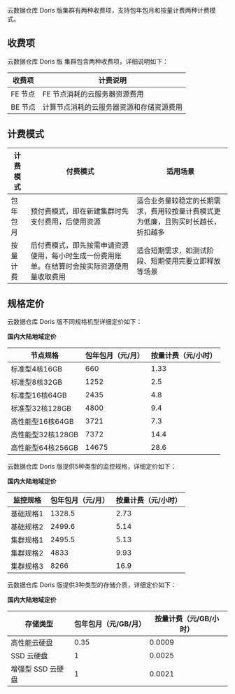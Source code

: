 云数据仓库 Doris 版集群有两种收费项，支持包年包月和按量计费两种计费模式。

## 收费项
云数据仓库 Doris 版 集群包含两种收费项，详细说明如下：

| 收费项 | 计费说明 | 
|---------|---------|
| FE 节点	 | FE 节点消耗的云服务器资源费用 | 
| BE 节点	 | 计算节点消耗的云服务器资源和存储资源费用 | 


## 计费模式

| 计费模式 | 付费模式 | 适用场景 |
|---------|---------|---------|
| 包年包月 | 预付费模式，即在新建集群时先支付费用，后使用资源 | 适合业务量较稳定的长期需求，费用较按量计费模式更为低廉，且购买时长越长，折扣越多 |
| 按量计费 | 后付费模式，即先按需申请资源使用，每小时生成一份费用账单。在结算时会按实际资源使用量收取费用 | 适合短期需求，如测试阶段、短期使用完要立即释放等场景 |
		
## 规格定价
云数据仓库 Doris 版不同规格机型详细定价如下：

**国内大陆地域定价**

| 节点规格 | 包年包月（元/月） | 按量计费（元/小时） |
|---------|---------|---------|
| 标准型4核16GB | 660 | 1.33 |
| 标准型8核32GB | 1252 | 2.5 |
| 标准型16核64GB | 	2435	| 4.8| 
| 标准型32核128GB	| 4800	| 9.4| 
| 高性能型16核64GB	| 3721	| 7.3| 
| 高性能型32核128GB	| 7372	| 14.4| 
| 高性能型64核256GB	| 14675	| 28.6| 
 

云数据仓库 Doris 版提供5种类型的监控规格，详细定价如下：

**国内大陆地域定价**

| 监控规格 | 包年包月（元/月） | 按量计费（元/小时） |
|---------|---------|---------|
| 基础规格1 | 1328.5 | 	2.73 |
| 基础规格2	| 2499.6	| 5.14| 
| 集群规格1	| 2495.5	| 5.13| 
| 集群规格2	| 4833	| 9.93| 
| 集群规格3	| 8266	| 16.9| 
 

云数据仓库 Doris 版提供3种类型的存储介质，详细定价如下：

**国内大陆地域定价**

| 存储类型 | 包年包月（元/GB/月） | 按量计费（元/GB/小时） |
|---------|---------|---------|
| 高性能云硬盘 | 0.35 | 0.0009 |		
| SSD 云硬盘	| 1	| 0.0025| 
| 增强型 SSD 云硬盘	| 1	| 0.0021| 
